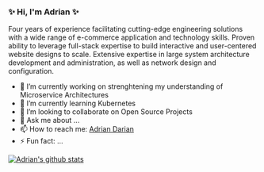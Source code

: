### ✨ Hi, I'm Adrian ✨

Four years of experience facilitating cutting-edge engineering solutions with a wide range of e-commerce application and technology skills. Proven ability to leverage full-stack expertise to build interactive and user-centered website designs to scale. Extensive expertise in large system architecture development and administration, as well as network design and configuration.

- 🔭 I’m currently working on strenghtening my understanding of Microservice Architectures 
- 🌱 I’m currently learning Kubernetes
- 👯 I’m looking to collaborate on Open Source Projects
- 💬 Ask me about ...
- 📫 How to reach me: [Adrian Darian](mailto:hello@adarian.dev?subject=[GitHub]%20Source%20Han%20Sans)
- ⚡ Fun fact: ...

[![Adrian's github stats](https://github-readme-stats.vercel.app/api?username=adriandarian&show_icons=true&theme=radical&count_private=true&include_all_commits=true&hide=stars)](https://github.com/adriandarian/github-readme-stats)
